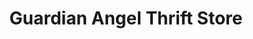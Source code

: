 ---
title: "Guardian Angel Thrift Store"
url: /fuquay-varina/guardian-angel-thrift-store/
shop: Gebrauchtwaren
---
